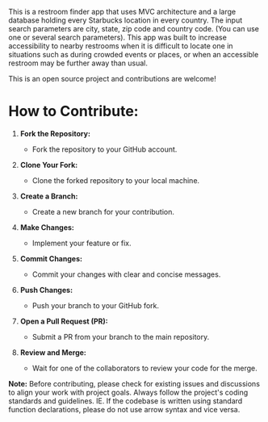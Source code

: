 This is a restroom finder app that uses MVC architecture and a large database holding every Starbucks location in every country. The input search parameters are city, state, zip code and country code. (You can use one or several search parameters). This app was built to increase accessibility to nearby restrooms when it is difficult to locate one in situations such as during crowded events or places, or when an accessible restroom may be further away than usual. 

This is an open source project and contributions are welcome!

# How to Contribute:


1. **Fork the Repository:**
   - Fork the repository to your GitHub account.

2. **Clone Your Fork:**
   - Clone the forked repository to your local machine.

3. **Create a Branch:**
   - Create a new branch for your contribution.

4. **Make Changes:**
   - Implement your feature or fix.

5. **Commit Changes:**
   - Commit your changes with clear and concise messages.

6. **Push Changes:**
   - Push your branch to your GitHub fork.

7. **Open a Pull Request (PR):**
   - Submit a PR from your branch to the main repository.

8. **Review and Merge:**
   - Wait for one of the collaborators to review your code for the merge.

**Note:** Before contributing, please check for existing issues and discussions to align your work with project goals. Always follow the project's coding standards and guidelines. IE. If the codebase is written using standard function declarations, please do not use arrow syntax and vice versa. 


